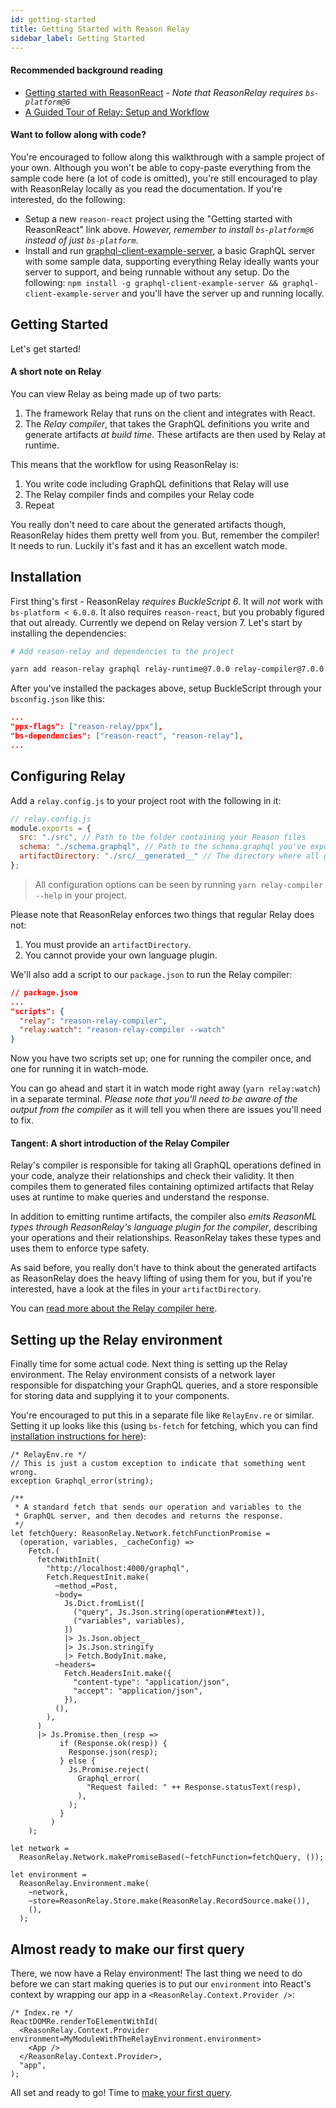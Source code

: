 ```yaml
---
id: getting-started
title: Getting Started with Reason Relay
sidebar_label: Getting Started
---
```


#### Recommended background reading

- [Getting started with ReasonReact](https://reasonml.github.io/reason-react/docs/en/installation) - _Note that ReasonRelay requires `bs-platform@6`_
- [A Guided Tour of Relay: Setup and Workflow](https://relay.dev/docs/en/experimental/a-guided-tour-of-relay#setup-and-workflow)

#### Want to follow along with code?

You're encouraged to follow along this walkthrough with a sample project of your own. Although you won't be able to copy-paste everything from the sample code here (a lot of code is omitted), you're still encouraged to play with ReasonRelay locally as you read the documentation. If you're interested, do the following:

- Setup a new `reason-react` project using the "Getting started with ReasonReact" link above. _However, remember to install `bs-platform@6` instead of just `bs-platform`_.
- Install and run [graphql-client-example-server](https://github.com/zth/graphql-client-example-server), a basic GraphQL server with some sample data, supporting everything Relay ideally wants your server to support, and being runnable without any setup. Do the following: `npm install -g graphql-client-example-server && graphql-client-example-server` and you'll have the server up and running locally.

## Getting Started

Let's get started!

#### A short note on Relay

You can view Relay as being made up of two parts:

1. The framework Relay that runs on the client and integrates with React.
2. The _Relay compiler_, that takes the GraphQL definitions you write and generate artifacts _at build time_. These artifacts are then used by Relay at runtime.

This means that the workflow for using ReasonRelay is:

1. You write code including GraphQL definitions that Relay will use
2. The Relay compiler finds and compiles your Relay code
3. Repeat

You really don't need to care about the generated artifacts though, ReasonRelay hides them pretty well from you. But, remember the compiler! It needs to run. Luckily it's fast and it has an excellent watch mode.

## Installation

First thing's first - ReasonRelay _requires BuckleScript 6_. It will _not_ work with `bs-platform < 6.0.0`. It also requires `reason-react`, but you probably figured that out already. Currently we depend on Relay version 7. Let's start by installing the dependencies:

```bash
# Add reason-relay and dependencies to the project

yarn add reason-relay graphql relay-runtime@7.0.0 relay-compiler@7.0.0 react-relay@experimental relay-config@7.0.0
```

After you've installed the packages above, setup BuckleScript through your `bsconfig.json` like this:

```json
...
"ppx-flags": ["reason-relay/ppx"],
"bs-dependencies": ["reason-react", "reason-relay"],
...
```

## Configuring Relay

Add a `relay.config.js` to your project root with the following in it:

```js
// relay.config.js
module.exports = {
  src: "./src", // Path to the folder containing your Reason files
  schema: "./schema.graphql", // Path to the schema.graphql you've exported from your API. Don't know what this is? It's a saved introspection of what your schema looks like. You can run `npx get-graphql-schema http://path/to/my/graphql/server > schema.graphql` in your root to generate it
  artifactDirectory: "./src/__generated__" // The directory where all generated files will be emitted
};
```

> All configuration options can be seen by running `yarn relay-compiler --help` in your project.

Please note that ReasonRelay enforces two things that regular Relay does not:

1. You must provide an `artifactDirectory`.
2. You cannot provide your own language plugin.

We'll also add a script to our `package.json` to run the Relay compiler:

```json
// package.json
...
"scripts": {
  "relay": "reason-relay-compiler",
  "relay:watch": "reason-relay-compiler --watch"
}
```

Now you have two scripts set up; one for running the compiler once, and one for running it in watch-mode.

You can go ahead and start it in watch mode right away (`yarn relay:watch`) in a separate terminal. _Please note that you'll need to be aware of the output from the compiler_ as it will tell you when there are issues you'll need to fix.

#### Tangent: A short introduction of the Relay Compiler

Relay's compiler is responsible for taking all GraphQL operations defined in your code, analyze their relationships and check their validity. It then compiles them to generated files containing optimized artifacts that Relay uses at runtime to make queries and understand the response.

In addition to emitting runtime artifacts, the compiler also _emits ReasonML types through ReasonRelay's language plugin for the compiler_, describing your operations and their relationships. ReasonRelay takes these types and uses them to enforce type safety.

As said before, you really don't have to think about the generated artifacts as ReasonRelay does the heavy lifting of using them for you, but if you're interested, have a look at the files in your `artifactDirectory`.

You can [read more about the Relay compiler here](https://relay.dev/docs/en/graphql-in-relay.html#relay-compiler).

## Setting up the Relay environment

Finally time for some actual code. Next thing is setting up the Relay environment. The Relay environment consists of a network layer responsible for dispatching your GraphQL queries, and a store responsible for storing data and supplying it to your components.

You're encouraged to put this in a separate file like `RelayEnv.re` or similar. Setting it up looks like this (using `bs-fetch` for fetching, which you can find [installation instructions for here](https://github.com/reasonml-community/bs-fetch)):

```reason
/* RelayEnv.re */
// This is just a custom exception to indicate that something went wrong.
exception Graphql_error(string);

/**
 * A standard fetch that sends our operation and variables to the
 * GraphQL server, and then decodes and returns the response.
 */
let fetchQuery: ReasonRelay.Network.fetchFunctionPromise =
  (operation, variables, _cacheConfig) =>
    Fetch.(
      fetchWithInit(
        "http://localhost:4000/graphql",
        Fetch.RequestInit.make(
          ~method_=Post,
          ~body=
            Js.Dict.fromList([
              ("query", Js.Json.string(operation##text)),
              ("variables", variables),
            ])
            |> Js.Json.object_
            |> Js.Json.stringify
            |> Fetch.BodyInit.make,
          ~headers=
            Fetch.HeadersInit.make({
              "content-type": "application/json",
              "accept": "application/json",
            }),
          (),
        ),
      )
      |> Js.Promise.then_(resp =>
           if (Response.ok(resp)) {
             Response.json(resp);
           } else {
             Js.Promise.reject(
               Graphql_error(
                 "Request failed: " ++ Response.statusText(resp),
               ),
             );
           }
         )
    );

let network =
  ReasonRelay.Network.makePromiseBased(~fetchFunction=fetchQuery, ());

let environment =
  ReasonRelay.Environment.make(
    ~network,
    ~store=ReasonRelay.Store.make(ReasonRelay.RecordSource.make()),
    (),
  );
```

## Almost ready to make our first query

There, we now have a Relay environment! The last thing we need to do before we can start making queries is to put our `environment` into React's context by wrapping our app in a `<ReasonRelay.Context.Provider />`:

```reason
/* Index.re */
ReactDOMRe.renderToElementWithId(
  <ReasonRelay.Context.Provider environment=MyModuleWithTheRelayEnvironment.environment>
    <App />
  </ReasonRelay.Context.Provider>,
  "app",
);
```

All set and ready to go! Time to [make your first query](making-queries).
